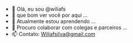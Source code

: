 - 👋 Olá, eu sou @wiliafs
- 👀 que bom ver você por aqui ...
- 🌱 Atualmente estou aprendendo ...
- 💞️ Procuro colaborar com colegas e parceiros ...
- 📫 Contato: Wiliafsilva@gmail.com
<!---
wiliafs/wiliafs is a ✨ special ✨ repository because its `README.md` (this file) appears on your GitHub profile.
You can click the Preview link to take a look at your changes.
--->
